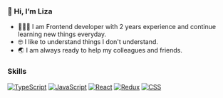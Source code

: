 ### 👋 Hi, I’m Liza


- 👩🏻‍💻 I am Frontend developer with 2 years experience and continue learning new things everyday.
- 🤓 I like to understand things I don't understand.
- 🌏 I am always ready to help my colleagues and friends.

### Skills

[![TypeScript](https://img.shields.io/badge/TypeScript-blue?logo=typescript&logoColor=white)](https://www.typescriptlang.org/)
[![JavaScript](https://img.shields.io/badge/-JavaScript-%23FFCE00?logo=javascript&logoColor=black)](https://www.javascript.com/)
[![React](https://img.shields.io/badge/-React-%2361DAFB?logo=react&logoColor=black)](https://reactjs.org/)
[![Redux](https://img.shields.io/badge/-Redux-%23764ABC?logo=redux&logoColor=white)](https://redux.js.org/)
[![CSS](https://img.shields.io/badge/-CSS-%23F43059?logo=css&logoColor=white)](https://www.w3.org/Style/CSS/Overview.en.html)






